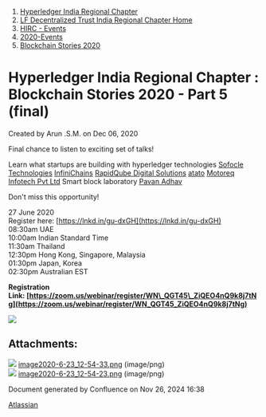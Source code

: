 1. [Hyperledger India Regional Chapter](index.html)
2. [LF Decentralized Trust India Regional Chapter Home](LF-Decentralized-Trust-India-Regional-Chapter-Home_19169282.html)
3. [HIRC - Events](HIRC---Events_19169346.html)
4. [2020-Events](2020-Events_19169348.html)
5. [Blockchain Stories 2020](Blockchain-Stories-2020_19169498.html)

# Hyperledger India Regional Chapter : Blockchain Stories 2020 - Part 5 (final)

Created by Arun .S.M. on Dec 06, 2020

Final chance to listen to exciting set of talks!

Learn what startups are building with hyperledger technologies [Sofocle Technologies](https://www.linkedin.com/company/17945657/) [InfiniChains](https://www.linkedin.com/company/13746388/) [RapidQube Digital Solutions](https://www.linkedin.com/company/13237585/) [atato](https://www.linkedin.com/company/13691838/) [Motoreq Infotech Pvt Ltd](https://www.linkedin.com/company/42770840/) Smart block laboratory [Pavan Adhav](https://www.linkedin.com/in/ACoAAA3zzjsBOrCQpyVRSpDwYCyvvE6du4DYFNs)

Don't miss this opportunity!

27 June 2020  
Register here: [https://lnkd.in/gu-dxGH](https://lnkd.in/gu-dxGH)  
08:30am UAE  
10:00am Indian Standard Time  
11:30am Thailand  
12:30pm Hong Kong, Singapore, Malaysia  
01:30pm Japan, Korea  
02:30pm Australian EST

**Registration Link: [https://zoom.us/webinar/register/WN\_QGT45\_ZiQEO4nQ9k8j7tNg](https://zoom.us/webinar/register/WN_QGT45_ZiQEO4nQ9k8j7tNg)**

**![](attachments/19169500/19169501.png?height=400)**

## Attachments:

![](images/icons/bullet_blue.gif) [image2020-6-23\_12-54-33.png](attachments/19169500/19169501.png) (image/png)  
![](images/icons/bullet_blue.gif) [image2020-6-23\_12-54-23.png](attachments/19169500/19169502.png) (image/png)

Document generated by Confluence on Nov 26, 2024 16:38

[Atlassian](http://www.atlassian.com/)
